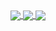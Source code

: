 <a href="#">
<img align="center" src="https://github-readme-stats.vercel.app/api?username=ths2nh&show_icons=true" />
</a>

<a href="#">
<img align="center" src="http://github-profile-summary-cards.vercel.app/api/cards/productive-time?username=ths2nh&utcOffset=7" />
</a>

<a href="#">
<img align="center" src="https://github-readme-stats.vercel.app/api/top-langs/?username=ths2nh" />
</a>



